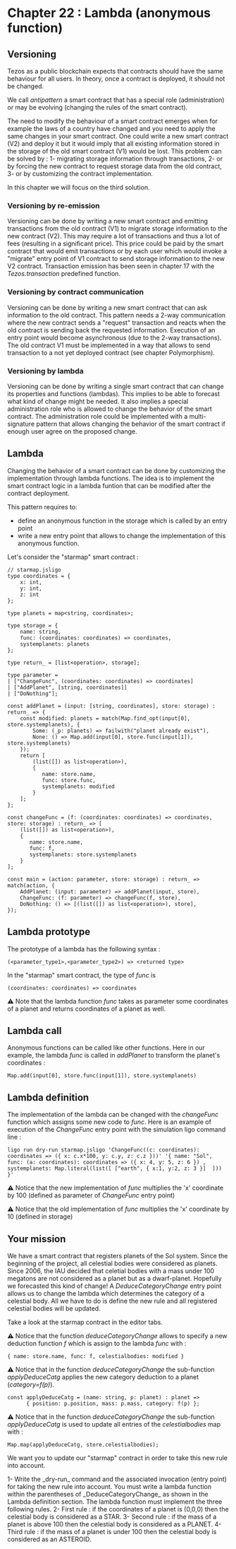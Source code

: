 # Chapter 22 : Lambda (anonymous function)

<dialog character="scientist">Captain, maybe you should think of updating our starmap referencement, it's not like this was introduced by the ICA like 1,000 years ago...</dialog>

## Versioning

Tezos as a public blockchain expects that contracts should have the same behaviour for all users. In theory, once a contract is deployed, it should not be changed.

We call _antipattern_ a smart contract that has a special role (administration) or may be evolving (changing the rules of the smart contract).

The need to modify the behaviour of a smart contract emerges when for example the laws of a country have changed and you need to apply the same changes in your smart contract.
One could write a new smart contract (V2) and deploy it but it would imply that all existing information stored in the storage of the old smart contract (V1) would be lost. This problem can be solved by :
1- migrating storage information through transactions,
2- or by forcing the new contract to request storage data from the old contract,
3- or by customizing the contract implementation.

In this chapter we will focus on the third solution.

### Versioning by re-emission

Versioning can be done by writing a new smart contract and emitting transactions from the old contract (V1) to migrate storage information to the new contract (V2). This may require a lot of transactions and thus a lot of fees (resulting in a significant price). This price could be paid by the smart contract that would emit transactions or by each user which would invoke a "migrate" entry point of V1 contract to send storage information to the new V2 contract. Transaction emission has been seen in chapter 17 with the _Tezos.transaction_ predefined function.

### Versioning by contract communication

Versioning can be done by writing a new smart contract that can ask information to the old contract. This pattern needs a 2-way communication where the new contract sends a "request" transaction and reacts when the old contract is sending back the requested information. Execution of an entry point would become asynchronous (due to the 2-way transactions). The old contract V1 must be implemented in a way that allows to send transaction to a not yet deployed contract (see chapter Polymorphism).

### Versioning by lambda

Versioning can be done by writing a single smart contract that can change its properties and functions (lambdas). This implies to be able to forecast what kind of change might be needed. It also implies a special administration role who is allowed to change the behavior of the smart contract. The administration role could be implemented with a multi-signature pattern that allows changing the behavior of the smart contract if enough user agree on the proposed change.

## Lambda

Changing the behavior of a smart contract can be done by customizing the implementation through lambda functions. The idea is to implement the smart contract logic in a lambda funtion that can be modified after the contract deployment.

This pattern requires to:

- define an anonymous function in the storage which is called by an entry point
- write a new entry point that allows to change the implementation of this anonymous function.

Let's consider the "starmap" smart contract :

```
// starmap.jsligo
type coordinates = {
    x: int,
    y: int,
    z: int
};

type planets = map<string, coordinates>;

type storage = {
    name: string,
    func: (coordinates: coordinates) => coordinates,
    systemplanets: planets
};

type return_ = [list<operation>, storage];

type parameter =
| ["ChangeFunc", (coordinates: coordinates) => coordinates]
| ["AddPlanet", [string, coordinates]]
| ["DoNothing"];

const addPlanet = (input: [string, coordinates], store: storage) : return_ => {
    const modified: planets = match(Map.find_opt(input[0], store.systemplanets), {
        Some: (_p: planets) => failwith("planet already exist"),
        None: () => Map.add(input[0], store.func(input[1]), store.systemplanets)
    });
    return [
        (list([]) as list<operation>),
        {
           name: store.name,
           func: store.func,
           systemplanets: modified
        }
    ];
};

const changeFunc = (f: (coordinates: coordinates) => coordinates, store: storage) : return_ => [
    (list([]) as list<operation>),
    {
       name: store.name,
       func: f,
       systemplanets: store.systemplanets
    }
];

const main = (action: parameter, store: storage) : return_ => match(action, {
    AddPlanet: (input: parameter) => addPlanet(input, store),
    ChangeFunc: (f: parameter) => changeFunc(f, store),
    DoNothing: () => [(list([]) as list<operation>), store],
});
```

## Lambda prototype

The prototype of a lambda has the following syntax :

```
(<parameter_type1>,<parameter_type2>) => <returned type>
```

In the "starmap" smart contract, the type of _func_ is

```
(coordinates: coordinates) => coordinates
```

⚠️ Note that the lambda function _func_ takes as parameter some coordinates of a planet and returns coordinates of a planet as well.

## Lambda call

Anonymous functions can be called like other functions. Here in our example, the lambda _func_ is called in _addPlanet_ to transform the planet's coordinates :

```
Map.add(input[0], store.func(input[1]), store.systemplanets)
```

## Lambda definition

The implementation of the lambda can be changed with the _changeFunc_ function which assigns some new code to _func_. Here is an example of execution of the _ChangeFunc_ entry point with the simulation ligo command line :

```
ligo run dry-run starmap.jsligo 'ChangeFunc((c: coordinates): coordinates => ({ x: c.x*100, y: c.y, z: c.z }))' '{ name: "Sol", func: (a: coordinates): coordinates => ({ x: 4, y: 5, z: 6 }) , systemplanets: Map.literal(list([ ["earth", { x:1, y:2, z: 3 }]  ])) }'
```

⚠️ Notice that the new implementation of _func_ multiplies the 'x' coordinate by 100 (defined as parameter of _ChangeFunc_ entry point)

⚠️ Notice that the old implementation of _func_ multiplies the 'x' coordinate by 10 (defined in storage)

## Your mission

We have a smart contract that registers planets of the Sol system. Since the beginning of the project, all celestial bodies were considered as planets.
Since 2006, the IAU decided that celetial bodies with a mass under 100 megatons are not considered as a planet but as a dwarf-planet. Hopefully we forecasted this kind of change! A _DeduceCategoryChange_ entry point allows us to change the lambda which determines the category of a celestial body. All we have to do is define the new rule and all registered celestial bodies will be updated.

Take a look at the starmap contract in the editor tabs.

⚠️ Notice that the function _deduceCategoryChange_ allows to specify a new deduction function _f_ which is assign to the lambda _func_ with :

```
{ name: store.name, func: f, celestialbodies: modified }
```

⚠️ Notice that in the function _deduceCategoryChange_ the sub-function _applyDeduceCatg_ applies the new category deduction to a planet (_category=f(p)_).

```
const applyDeduceCatg = (name: string, p: planet) : planet =>
      { position: p.position, mass: p.mass, category: f(p) };
```

⚠️ Notice that in the function _deduceCategoryChange_ the sub-function _applyDeduceCatg_ is used to update all entries of the _celestialbodies_ map with :

```
Map.map(applyDeduceCatg, store.celestialbodies);
```

We want you to update our "starmap" contract in order to take this new rule into account.

<!-- prettier-ignore -->1- Write the _dry-run_ command and the associated invocation (entry point) for taking the new rule into account. You must write a lambda function within the parentheses of _DeduceCategoryChange_ as shown in the Lambda definition section. The lambda function must implement the three following rules.

<!-- prettier-ignore -->2- First rule : if the coordinates of a planet is (0,0,0) then the celestial body is considered as a STAR.

<!-- prettier-ignore -->3- Second rule : if the mass of a planet is above 100 then the celestial body is considered as a PLANET.

<!-- prettier-ignore -->4- Third rule : if the mass of a planet is under 100 then the celestial body is considered as an ASTEROID.
